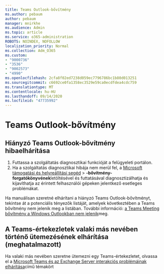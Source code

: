 ```yaml
---
title: Teams Outlook-bővítmény
ms.author: pebaum
author: pebaum
manager: mnirkhe
ms.audience: Admin
ms.topic: article
ms.service: o365-administration
ROBOTS: NOINDEX, NOFOLLOW
localization_priority: Normal
ms.collection: Adm_O365
ms.custom:
- "9000736"
- "3536"
- "9002573"
- "4990"
ms.openlocfilehash: 2cfa8f02ed7238d059ec7796786bc1b80d013251
ms.sourcegitcommit: c6692ce0fa1358ec3529e59ca0ecdfdea4cdc759
ms.translationtype: MT
ms.contentlocale: hu-HU
ms.lasthandoff: 09/14/2020
ms.locfileid: "47735992"
---
```

# <a name="teams-outlook-add-in"></a>Teams Outlook-bővítmény

## <a name="to-troubleshoot-a-missing-teams-outlook-add-in"></a>Hiányzó Teams Outlook-bővítmény hibaelhárítása

1. Futtassa a szolgáltatás diagnosztikai funkcióját a felügyeleti portálon. 
2. Ha a szolgáltatás diagnosztikai hibája nem merül fel, a [Microsoft támogatási és helyreállítási segéd](https://aka.ms/SaRA-TeamsAddInScenario)  >  **-bővítmény-forgatókönyvének**letöltésével és futtatásával diagnosztizálhatja és kijavíthatja az érintett felhasználói gépeken jelentkező esetleges problémákat.

Ha manuálisan szeretné elhárítani a hiányzó Teams Outlook-bővítményt, tekintse át a potenciális tényezők listáját, amelyek következtében a Teams bővítmény nem jelenik meg a listában. További információ: [a Teams Meeting bővítmény a Windows Outlookban nem jelenik](https://docs.microsoft.com/microsoftteams/teams-add-in-for-outlook#teams-meeting-add-in-in-outlook-for-windows-does-not-show)meg.

## <a name="to-troubleshoot-scheduling-a-teams-meeting-on-behalf-of-someone-else-delegate"></a>A Teams-értekezletek valaki más nevében történő ütemezésének elhárítása (meghatalmazott)

Ha valaki más nevében szeretne ütemezni egy Teams-értekezletet, olvassa el a [Microsoft Teams és az Exchange Server interakciós problémáinak elhárítása](https://docs.microsoft.com/microsoftteams/troubleshoot/known-issues/teams-exchange-interaction-issue)című témakört
